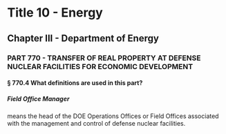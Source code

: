 
# Title 10 - Energy
## Chapter III - Department of Energy
### PART 770 - TRANSFER OF REAL PROPERTY AT DEFENSE NUCLEAR FACILITIES FOR ECONOMIC DEVELOPMENT
#### § 770.4 What definitions are used in this part?
##### Field Office Manager

means the head of the DOE Operations Offices or Field Offices associated with the management and control of defense nuclear facilities.
